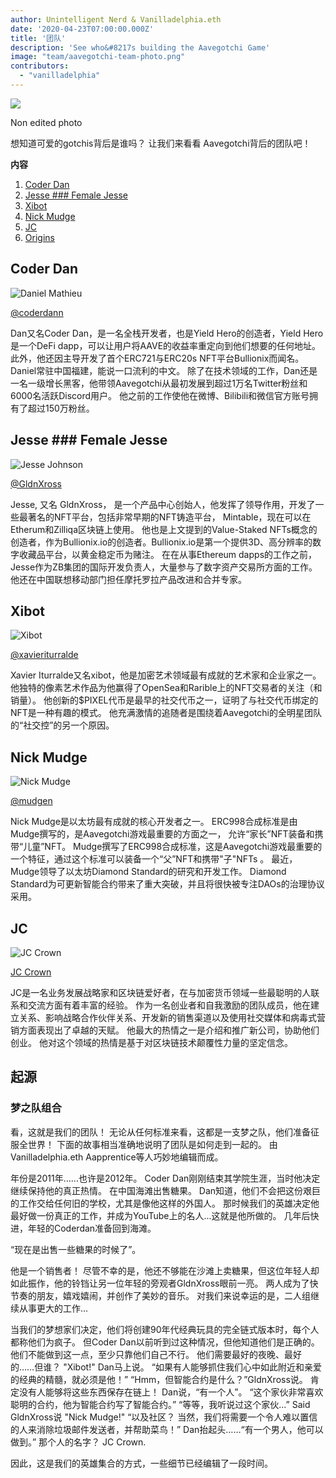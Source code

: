 ```yaml
---
author: Unintelligent Nerd & Vanilladelphia.eth
date: '2020-04-23T07:00:00.000Z'
title: '团队'
description: 'See who&#8217s building the Aavegotchi Game'
image: "team/aavegotchi-team-photo.png"
contributors:
  - "vanilladelphia"
---
```



<div class="headerImageContainer">
<img class="headerImage" src="/team/aavegotchi-team-photo.png">
<p class="headerImageText">Non edited photo</p>
</div>

想知道可爱的gotchis背后是谁吗？ 让我们来看看 Aavegotchi背后的团队吧！

<div class="contentsBox">

**内容**

<ol>
<li><a href=#coder-dan>Coder Dan</a></li>
<li><a href=#jesse>Jesse							### Female Jesse</a></li>
<li><a href=#xibot>Xibot</a></li>
<li><a href=#nick-mudge>Nick Mudge</a></li>
<li><a href=#jc>JC</a></li>
<li><a href=#origins>Origins</a></li>
</ol>

</div>

## Coder Dan

<div class="leftImageContainer">
<img class="leftImage" src="/coderdan.jpg" alt = "Daniel Mathieu">
<p class="leftImageText"><a href="https://twitter.com/coderdannn">@coderdann</a></p>
</div>
Dan又名Coder Dan，是一名全栈开发者，也是Yield Hero的创造者，Yield Hero是一个DeFi dapp，可以让用户将AAVE的收益率重定向到他们想要的任何地址。 此外，他还因主导开发了首个ERC721与ERC20s NFT平台Bullionix而闻名。 Daniel常驻中国福建，能说一口流利的中文。 除了在技术领域的工作，Dan还是一名一级增长黑客，他带领Aavegotchi从最初发展到超过1万名Twitter粉丝和6000名活跃Discord用户。 他之前的工作使他在微博、Bilibili和微信官方账号拥有了超过150万粉丝。

## Jesse							### Female Jesse

<div class="leftFlexContainer">
<div class="leftImageContainer">
<img class="leftImage" src="/team/jesse-wizard-hat.png" alt = "Jesse Johnson">
<p class="leftImageText"><a href="https://twitter.com/gldnXross">@GldnXross</a></p>
</div>
Jesse, 又名 GldnXross， 是一个产品中心创始人，他发挥了领导作用，开发了一些最著名的NFT平台，包括非常早期的NFT铸造平台， Mintable，现在可以在Etherum和Zilliqa区块链上使用。 他也是上文提到的Value-Staked NFTs概念的创造者，作为Bullionix.io的创造者。Bullionix.io是第一个提供3D、高分辨率的数字收藏品平台，以黄金稳定币为赌注。 在在从事Ethereum dapps的工作之前，Jesse作为ZB集团的国际开发负责人，大量参与了数字资产交易所方面的工作。他还在中国联想移动部门担任摩托罗拉产品改进和合并专家。

## Xibot

<div class="leftImageContainer">
<img class="leftImage" src="/team/xi-bot-spaceman.jpg" alt = "Xibot">
<p class="leftImageText"><a href="https://twitter.com/xavieriturralde">@xavieriturralde</a></p>
</div>
Xavier Iturralde又名xibot，他是加密艺术领域最有成就的艺术家和企业家之一。 他独特的像素艺术作品为他赢得了OpenSea和Rarible上的NFT交易者的关注（和销量）。 他创新的$PIXEL代币是最早的社交代币之一，证明了与社交代币绑定的NFT是一种有趣的模式。 他充满激情的追随者是围绕着Aavegotchi的全明星团队的“社交控”的另一个原因。

## Nick Mudge

<div class="leftImageContainer">
<img class="leftImage" src="/team/nick-mudge.jpg" alt = "Nick Mudge">
<p class="leftImageText"><a href="https://twitter.com/mudgen">@mudgen</a></p>
</div>
Nick Mudge是以太坊最有成就的核心开发者之一。 ERC998合成标准是由Mudge撰写的，是Aavegotchi游戏最重要的方面之一， 允许“家长”NFT装备和携带“儿童”NFT。 Mudge撰写了ERC998合成标准，这是Aavegotchi游戏最重要的一个特征，通过这个标准可以装备一个“父”NFT和携带"子"NFTs 。 最近，Mudge领导了以太坊Diamond Standard的研究和开发工作。 Diamond Standard为可更新智能合约带来了重大突破，并且将很快被专注DAOs的治理协议采用。

## JC

<div class="leftImageContainer">
<img class="leftImage" src="/team/jc-crown.jpg" alt = "JC Crown">
<p class="leftImageText"><a href="https://www.linkedin.com/in/jccrown">JC Crown</a></p>
</div>
JC是一名业务发展战略家和区块链爱好者，在与加密货币领域一些最聪明的人联系和交流方面有着丰富的经验。 作为一名创业者和自我激励的团队成员，他在建立关系、影响战略合作伙伴关系、开发新的销售渠道以及使用社交媒体和病毒式营销方面表现出了卓越的天赋。 他最大的热情之一是介绍和推广新公司，协助他们创业。 他对这个领域的热情是基于对区块链技术颠覆性力量的坚定信念。

## 起源
### 梦之队组合
看，这就是我们的团队！  无论从任何标准来看，这都是一支梦之队，他们准备征服全世界！ 下面的故事相当准确地说明了团队是如何走到一起的。  由Vanilladelphia.eth Aapprentice等人巧妙地编辑而成。

年份是2011年……也许是2012年。  Coder Dan刚刚结束其学院生涯，当时他决定继续保持他的真正热情。  在中国海滩出售糖果。  Dan知道，他们不会把这份艰巨的工作交给任何旧的学校，尤其是像他这样的外国人。  那时候我们的英雄决定他最好做一份真正的工作，并成为YouTube上的名人...这就是他所做的。  几年后快进，年轻的Coderdan准备回到海滩。

“现在是出售一些糖果的时候了”。

他是一个销售者！  尽管不幸的是，他还不够能在沙滩上卖糖果，但这位年轻人却如此振作，他的铃铛让另一位年轻的旁观者GldnXross眼前一亮。  两人成为了快节奏的朋友，嬉戏嬉闹，并创作了美妙的音乐。  对我们来说幸运的是，二人组继续从事更大的工作...

当我们的梦想家们决定，他们将创建90年代经典玩具的完全链式版本时，每个人都称他们为疯子。  但Coder Dan以前听到过这种情况，但他知道他们是正确的。  他们不能做到这一点，至少只靠他们自己不行。  他们需要最好的夜晚、最好的……但谁？  "Xibot!" Dan马上说。  “如果有人能够抓住我们心中如此附近和亲爱的经典的精髓，就必须是他！”  “Hmm，但智能合约是什么？”GldnXross说。  肯定没有人能够将这些东西保存在链上！ Dan说，“有一个人”。 “这个家伙非常喜欢聪明的合约，他为智能合约写了智能合约。”  “等等，我听说过这个家伙...” Said GldnXross说 "Nick Mudge!"  “以及社区？ 当然，我们将需要一个令人难以置信的人来消除垃圾邮件发送者，并帮助菜鸟！”  Dan抬起头……“有一个男人，他可以做到。” 那个人的名字？ JC Crown.

因此，这是我们的英雄集合的方式，一些细节已经编辑了一段时间。
